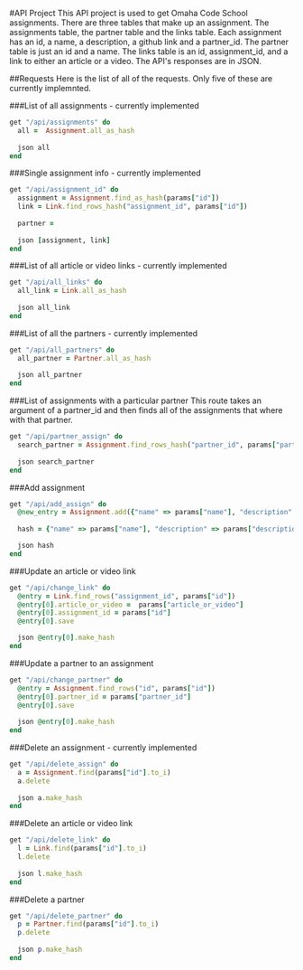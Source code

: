 #API Project
This API project is used to get Omaha Code School assignments. There are three tables that make up an assignment. The assignments table, the partner table and the links table. Each assignment has an id, a name, a description, a github link and a partner_id. The partner table is just an id and a name. The links table is an id, assignment_id, and a link to either an article or a video. The API's responses are in JSON. 

##Requests
Here is the list of all of the requests. Only five of these are currently implemnted. 

###List of all assignments - currently implemented

```ruby
get "/api/assignments" do
  all =  Assignment.all_as_hash
  
  json all
end
```

###Single assignment info - currently implemented

```ruby
get "/api/assignment_id" do
  assignment = Assignment.find_as_hash(params["id"])
  link = Link.find_rows_hash("assignment_id", params["id"])
  
  partner = 
  
  json [assignment, link]
end
```
###List of all article or video links - currently implemented

```ruby
get "/api/all_links" do
  all_link = Link.all_as_hash
  
  json all_link
end
````

###List of all the partners - currently implemented

```ruby
get "/api/all_partners" do
  all_partner = Partner.all_as_hash
  
  json all_partner
end
````
###List of assignments with a particular partner
This route takes an argument of a partner_id and then finds all of the assignments that where with that partner.

```ruby
get "/api/partner_assign" do
  search_partner = Assignment.find_rows_hash("partner_id", params["partner_id"])
  
  json search_partner
end
````

###Add assignment

```ruby
get "/api/add_assign" do
  @new_entry = Assignment.add({"name" => params["name"], "description" => params["description"], "github" => params["github"], "partner_id" => params["partner_id"]})
  
  hash = {"name" => params["name"], "description" => params["description"], "github" => params["github"], "partner_id" => params["partner_id"]}

  json hash
end
````

###Update an article or video link

```ruby
get "/api/change_link" do
  @entry = Link.find_rows("assignment_id", params["id"])
  @entry[0].article_or_video =  params["article_or_video"]
  @entry[0].assignment_id = params["id"]
  @entry[0].save

  json @entry[0].make_hash
end
````

###Update a partner to an assignment

```ruby
get "/api/change_partner" do
  @entry = Assignment.find_rows("id", params["id"])
  @entry[0].partner_id = params["partner_id"]
  @entry[0].save
  
  json @entry[0].make_hash
end
````

###Delete an assignment - currently implemented

```ruby
get "/api/delete_assign" do
  a = Assignment.find(params["id"].to_i) 
  a.delete
  
  json a.make_hash
end
````

###Delete an article or video link

```ruby
get "/api/delete_link" do
  l = Link.find(params["id"].to_i)
  l.delete
  
  json l.make_hash
end
````

###Delete a partner

```ruby
get "/api/delete_partner" do
  p = Partner.find(params["id"].to_i)
  p.delete
  
  json p.make_hash
end
````